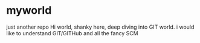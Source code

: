 # myworld
just another repo
Hi world, shanky here, deep diving into GIT world. i would like to understand GIT/GITHub and all the fancy SCM
